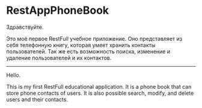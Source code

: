 # RestAppPhoneBook

Здравствуйте.

Это моё первое RestFull учебное приложение. Оно представляет из себя телефонную книгу, которая умеет хранить контакты пользователей. Так же есть возможность поиска, изменение и удаление пользователей и их контактов.

--------------------------------

Hello.

This is my first RestFull educational application. It is a phone book that can store phone contacts of users. It is also possible search, modify, and delete users and their contacts.

